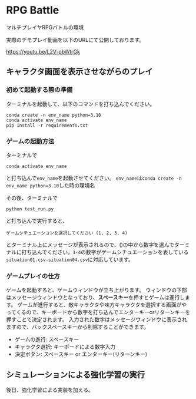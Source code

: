 # RPG Battle
マルチプレイヤRPGバトルの環境

実際のデモプレイ動画を以下のURLにて公開しております。

https://youtu.be/L2V-pbWtrGk


## キャラクタ画面を表示させながらのプレイ

### 初めて起動する際の準備
ターミナルを起動して、以下のコマンドを打ち込んでください。

```
conda create -n env_name python=3.10
conda activate env_name
pip install -r requirements.txt
```

### ゲームの起動方法
ターミナルで 
```
conda activate env_name
```
と打ち込んで`env_name`を起動させてください。
`env_name`は`conda create -n env_name python=3.10`した時の環境名

その後、ターミナルで
```
python test_run.py
```
と打ち込んで実行すると、
```
ゲームシチュエーションを選択してください (1, 2, 3, 4)
```
とターミナル上にメッセージが表示されるので、()の中から数字を選んでターミナルに打ち込んでください。`1-4`の数字がゲームシチュエーションを表している`situation01.csv-situation04.csv`に対応しています。




### ゲームプレイの仕方
ゲームを起動すると、ゲームウィンドウが立ち上がります。
ウィンドウの下部はメッセージウィンドウとなっており、**スペースキー**を押すとゲームは進行します。
ゲームが進行すると、敵キャラクタや味方キャラクタを選択する画面がやってくるので、キーボードから数字を打ち込んでエンターキーorリターンキーを押すことで決定されます。
入力された数字はメッセージウィンドウに表示されますので、バックスペースキーから削除することができます。

* ゲームの進行: スペースキー
* キャラクタ選択: キーボードによる数字入力
* 決定ボタン: スペースキー or エンターキー(リターンキー)

## シミュレーションによる強化学習の実行

後日、強化学習による実装を加える。

